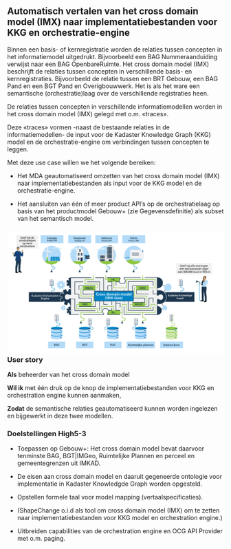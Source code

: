 ## Automatisch vertalen van het cross domain model (IMX) naar implementatiebestanden voor KKG en orchestratie-engine

Binnen een basis- of kernregistratie worden de relaties tussen concepten in het
informatiemodel uitgedrukt. Bijvoorbeeld een BAG Nummeraanduiding verwijst naar
een BAG OpenbareRuimte. Het cross domain model (IMX) beschrijft de relaties
tussen concepten in verschillende basis- en kernregistraties. Bijvoorbeeld de
relatie tussen een BRT Gebouw, een BAG Pand en een BGT Pand en Overigbouwwerk.
Het is als het ware een semantische (orchestratie)laag over de verschillende
registraties heen.

De relaties tussen concepten in verschillende informatiemodellen worden in het
cross domain model (IMX) gelegd met o.m. «traces».

Deze «traces» vormen -naast de bestaande relaties in de informatiemodellen- de
input voor de Kadaster Knowledge Graph (KKG) model en de orchestratie-engine om
verbindingen tussen concepten te leggen.

Met deze use case willen we het volgende bereiken:

-   Het MDA geautomatiseerd omzetten van het cross domain model (IMX) naar
    implementatiebestanden als input voor de KKG model en de
    orchestratie-engine.

-   Het aansluiten van één of meer product API’s op de orchestratielaag op basis
    van het productmodel Gebouw+ (zie Gegevensdefinitie) als subset van het
    semantisch model.

### ![Afbeelding met diagram Automatisch gegenereerde beschrijving](media/547672f30ca05e9e77ebecc364759e23.png)User story

**Als** beheerder van het cross domain model

**Wil ik** met één druk op de knop de implementatiebestanden voor KKG en
orchestration engine kunnen aanmaken,

**Zodat** de semantische relaties geautomatiseerd kunnen worden ingelezen en
bijgewerkt in deze twee modellen.

### Doelstellingen High5-3

-   Toepassen op Gebouw+: Het cross domain model bevat daarvoor tenminste BAG,
    BGT\|IMGeo, Ruimtelijke Plannen en perceel en gemeentegrenzen uit IMKAD.

-   De eisen aan cross domain model en daaruit gegeneerde ontologie voor
    implementatie in Kadaster Knowledgde Graph worden opgesteld.

-   Opstellen formele taal voor model mapping (vertaalspecificaties).

-   (ShapeChange o.i.d als tool om cross domain model (IMX) om te zetten naar
    implementatiebestanden voor KKG model en orchestration engine.)

-   Uitbreiden capabilities van de orchestration engine en OCG API Provider met
    o.m. paging.
